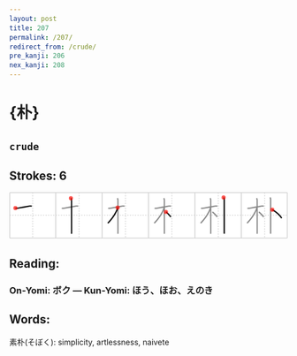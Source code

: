 ```yaml
---
layout: post
title: 207
permalink: /207/
redirect_from: /crude/
pre_kanji: 206
nex_kanji: 208
---
```


# {朴}

## `crude`

## Strokes: 6

<div class="stroke"><img src="../images/E69CB4.png" /></div>

## Reading:

### On-Yomi: ボク &mdash; Kun-Yomi: ほう、ほお、えのき

## Words:

素朴(そぼく): simplicity, artlessness, naivete
